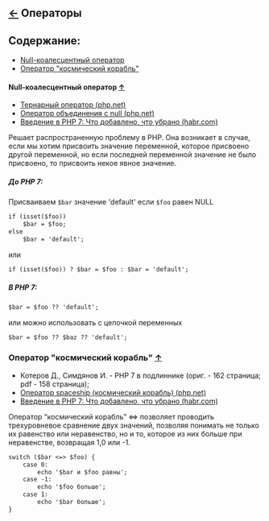 [&larr;](readme.md "PHP") Операторы
-----------------------------------

## <a name="content"></a> Содержание:
- [Null-коалесцентный оператор](#operators_null_coalesce_op)
- [Оператор "космический корабль"](#operators_spaceship_op)

#### <a name="operators_null_coalesce_op"></a> Null-коалесцентный оператор [&uarr;](#content "Содержание")
- [Тернарный оператор (php.net)](https://www.php.net/manual/ru/language.operators.comparison.php#language.operators.comparison.ternary)
- [Оператор объединения с null (php.net)](https://www.php.net/manual/ru/migration70.new-features.php#migration70.new-features.null-coalesce-op)
- [Введение в PHP 7: Что добавлено, что убрано (habr.com)](https://habr.com/ru/post/280071/)

Решает распространенную проблему в PHP. Она возникает в случае, если мы хотим присвоить значение переменной, которое присвоено другой переменной, но если последней переменной значение не было присвоено, то присвоить некое явное значение.

##### До PHP 7:

Присваиваем `$bar` значение 'default' если `$foo` равен NULL

```markdown
if (isset($foo))
    $bar = $foo;
else
    $bar = 'default';
```

или

```markdown
if (isset($foo)) ? $bar = $foo : $bar = 'default';
```

##### В PHP 7:

```markdown
$bar = $foo ?? 'default';
```

или можно использовать с цепочкой переменных

```markdown
$bar = $foo ?? $baz ?? 'default';
```

### <a name="operators_spaceship_op"></a> Оператор "космический корабль" [&uarr;](#content "Содержание")
- Котеров Д., Симдянов И. - PHP 7 в подлиннике (ориг. - 162 страница; pdf - 158 страница);
- [Оператор spaceship (космический корабль) (php.net)](https://www.php.net/manual/ru/migration70.new-features.php#migration70.new-features.spaceship-op)
- [Введение в PHP 7: Что добавлено, что убрано (habr.com)](https://habr.com/ru/post/280071/)

Оператор “космический корабль” <=> позволяет проводить трехуровневое сравнение двух значений, позволяя понимать не только их равенство или неравенство, но и то, которое из них больше при неравенстве, возвращая 1,0 или -1.

```markdown
switch ($bar <=> $foo) {
    case 0:
        echo '$bar и $foo равны';
    case -1:
        echo '$foo больше';
    case 1:
        echo '$bar больше';
}
```
